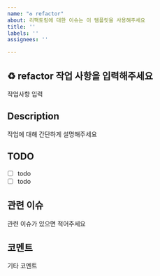 ```yaml
---
name: "♻️ refactor"
about: 리팩토링에 대한 이슈는 이 템플릿을 사용해주세요
title: ''
labels: ''
assignees: ''

---
```


##  ♻️ refactor 작업 사항을 입력해주세요
작업사항 입력

## Description
작업에 대해 간단하게 설명해주세요

## TODO
- [ ] todo
- [ ] todo

## 관련 이슈
관련 이슈가 있으면 적어주세요

## 코멘트
기타 코멘트
